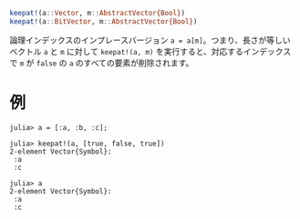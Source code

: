 ```julia
keepat!(a::Vector, m::AbstractVector{Bool})
keepat!(a::BitVector, m::AbstractVector{Bool})
```

論理インデックスのインプレースバージョン `a = a[m]`。つまり、長さが等しいベクトル `a` と `m` に対して `keepat!(a, m)` を実行すると、対応するインデックスで `m` が `false` の `a` のすべての要素が削除されます。

# 例

```jldoctest
julia> a = [:a, :b, :c];

julia> keepat!(a, [true, false, true])
2-element Vector{Symbol}:
 :a
 :c

julia> a
2-element Vector{Symbol}:
 :a
 :c
```
